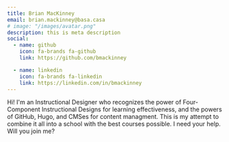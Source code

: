 ```yaml
---
title: Brian MacKinney
email: brian.mackinney@basa.casa
# image: "/images/avatar.png"
description: this is meta description
social:
  - name: github
    icon: fa-brands fa-github
    link: https://github.com/bmackinney

  - name: linkedin
    icon: fa-brands fa-linkedin
    link: https://linkedin.com/in/bmackinney
---
```


Hi! I'm an Instructional Designer who recognizes the power of Four-Component Instructional Designs for learning effectiveness, and the powers of GitHub, Hugo, and CMSes for content managment. This is my attempt to combine it all into a school with the best courses possible. I need your help. Will you join me?
